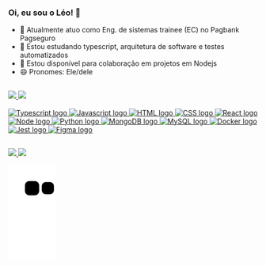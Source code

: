 ### Oi, eu sou o Léo! 👋

- 🔭 Atualmente atuo como Eng. de sistemas trainee (EC) no Pagbank Pagseguro
- 🌱 Estou estudando typescript, arquitetura de software e testes automatizados
- 👯 Estou disponível para colaboração em projetos em Nodejs
- 😄 Pronomes: Ele/dele

##

<div>
  <a href="https://github.com/limaleonardo"/>
  <img height="180mm" src="https://github-readme-stats.vercel.app/api?username=limaleonardo&show_icons=true&theme=tokyonight"/>
  <img height="180mm" src="https://github-readme-stats.vercel.app/api/top-langs/?username=limaleonardo&layout=compact&langs_count=4&theme=tokyonight"
</div>

<div style="display:inline_block;"><br>
  <img height="50mm" width="60mm" alt="Typescript logo" src="https://cdn.jsdelivr.net/gh/devicons/devicon/icons/typescript/typescript-original.svg" />
  <img height="50mm" width="60mm" alt="Javascript logo" src="https://cdn.jsdelivr.net/gh/devicons/devicon/icons/javascript/javascript-original.svg" />
  <img height="50mm" width="60mm" alt="HTML logo" src="https://cdn.jsdelivr.net/gh/devicons/devicon/icons/html5/html5-original-wordmark.svg" />
  <img height="50mm" width="60mm" alt="CSS logo" src="https://cdn.jsdelivr.net/gh/devicons/devicon/icons/css3/css3-original-wordmark.svg" />
  <img height="50mm" width="60mm" alt="React logo" src="https://cdn.jsdelivr.net/gh/devicons/devicon/icons/react/react-original.svg" />
  <img height="50mm" width="60mm" alt="Node logo" src="https://cdn.jsdelivr.net/gh/devicons/devicon/icons/nodejs/nodejs-original.svg" />
  <img height="50mm" width="60mm" alt="Python logo" src="https://cdn.jsdelivr.net/gh/devicons/devicon/icons/python/python-original-wordmark.svg" />
  <img height="50mm" width="60mm" alt="MongoDB logo" src="https://cdn.jsdelivr.net/gh/devicons/devicon/icons/mongodb/mongodb-original-wordmark.svg" />
  <img height="50mm" width="60mm" alt="MySQL logo" src="https://cdn.jsdelivr.net/gh/devicons/devicon/icons/mysql/mysql-original.svg" />
  <img height="50mm" width="60mm" alt="Docker logo" src="https://cdn.jsdelivr.net/gh/devicons/devicon/icons/docker/docker-original-wordmark.svg" />
  <img height="50mm" width="60mm" alt="Jest logo" src="https://cdn.jsdelivr.net/gh/devicons/devicon/icons/jest/jest-plain.svg" />
  <img height="50mm" width="60mm" alt="Figma logo" src="https://cdn.jsdelivr.net/gh/devicons/devicon/icons/figma/figma-original.svg" />
 </br></div>

##

<div>
  <a href="https://www.linkedin.com/in/leonardolima21121992/" target="_blank">
    <img src="https://img.shields.io/badge/LinkedIn-0077B5?style=for-the-badge&logo=linkedin&logoColor=white" />
  </a>
  
  <a href="mailto:lima.leonardo.r@gmail.com" target="_blank">
    <img src="https://img.shields.io/badge/Gmail-D14836?style=for-the-badge&logo=gmail&logoColor=white" />
  </a>
  
  ![Snake animation](https://github.com/limaleonardo/limaleonardo/blob/output/github-contribution-grid-snake.svg)
</div>
